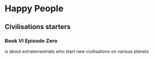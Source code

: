 # Happy People
## Civilisations starters
### Book VI Episode Zero

is about extraterrestrials who start new civilisations on various planets 